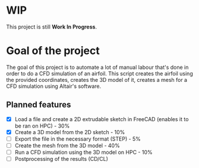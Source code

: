 # WIP

This project is still **Work In Progress**.

# Goal of the project

The goal of this project is to automate a lot of manual labour that's done in order to do a CFD simulation of an airfoil. This script creates the airfoil using the provided coordinates, creates the 3D model of it, creates a mesh for a CFD simulation using Altair's software.

## Planned features

- [x] Load a file and create a 2D extrudable sketch in FreeCAD (enables it to be ran on HPC) - 30%
- [x] Create a 3D model from the 2D sketch - 10%
- [ ] Export the file in the necessary format (STEP) - 5%
- [ ] Create the mesh from the 3D model - 40%
- [ ] Run a CFD simulation using the 3D model on HPC - 10%
- [ ] Postprocessing of the results (CD/CL)
